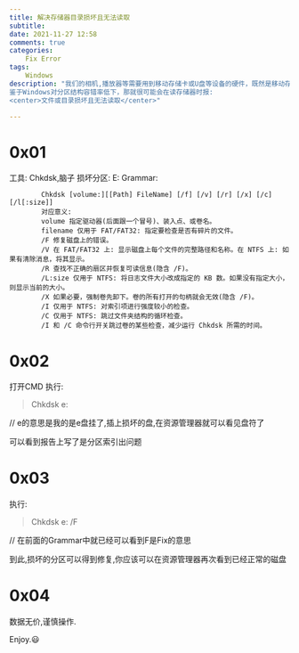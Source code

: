 ```yaml
---
title: 解决存储器目录损坏且无法读取
subtitle:
date: 2021-11-27 12:58
comments: true
categories:
    Fix Error
tags:
    Windows
description: "我们的相机,播放器等需要用到移动存储卡或U盘等设备的硬件，既然是移动存储那么就避免不了经常插拔亦或摔落.那么分区数据出错的概率就大了起来.
鉴于Windows对分区结构容错率低下，那就很可能会在读存储器时报:
<center>文件或目录损坏且无法读取</center>"

---
```


# 0x01
工具:   Chkdsk,脑子
损坏分区: E:
Grammar:
```
        Chkdsk [volume:][[Path] FileName] [/f] [/v] [/r] [/x] [/c] [/l[:size]]
        对应意义:
        volume 指定驱动器(后面跟一个冒号)、装入点、或卷名。
        filename 仅用于 FAT/FAT32: 指定要检查是否有碎片的文件。
        /F 修复磁盘上的错误。
        /V 在 FAT/FAT32 上: 显示磁盘上每个文件的完整路径和名称。在 NTFS 上: 如果有清除消息，将其显示。
        /R 查找不正确的扇区并恢复可读信息(隐含 /F)。
        /L:size 仅用于 NTFS: 将日志文件大小改成指定的 KB 数。如果没有指定大小，则显示当前的大小。
        /X 如果必要，强制卷先卸下。卷的所有打开的句柄就会无效(隐含 /F)。
        /I 仅用于 NTFS: 对索引项进行强度较小的检查。
        /C 仅用于 NTFS: 跳过文件夹结构的循环检查。
        /I 和 /C 命令行开关跳过卷的某些检查，减少运行 Chkdsk 所需的时间。
```

# 0x02

打开CMD
执行:
> Chkdsk e:

// e的意思是我的是e盘挂了,插上损坏的盘,在资源管理器就可以看见盘符了

可以看到报告上写了是分区索引出问题

# 0x03
执行:
> Chkdsk e: /F

// 在前面的Grammar中就已经可以看到F是Fix的意思

到此,损坏的分区可以得到修复,你应该可以在资源管理器再次看到已经正常的磁盘

# 0x04
数据无价,谨慎操作.

Enjoy.&#128515;
